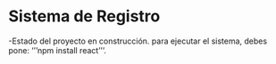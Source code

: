 <h1> Sistema de Registro </h1>
-Estado del proyecto en construcción.
para ejecutar el sistema, debes pone:
‘’’npm install react’’’.
